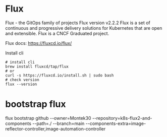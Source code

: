 # Flux
Flux - the GitOps family of projects
Flux version v2.2.2
Flux is a set of continuous and progressive delivery solutions for Kubernetes that are open and extensible. Flux is a CNCF Graduated project.

Flux docs: https://fluxcd.io/flux/

Install cli

```
# install cli
brew install fluxcd/tap/flux
# or
curl -s https://fluxcd.io/install.sh | sudo bash
# check version
flux --version
```

# bootstrap flux
flux bootstrap github --owner=Montek30 --repository=k8s-flux2-and-components --path=./ --branch=main --components-extra=image-reflector-controller,image-automation-controller
